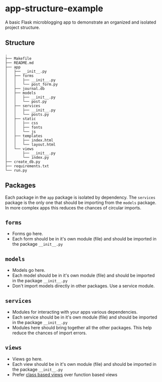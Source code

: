 app-structure-example
=============

A basic Flask microblogging app to demonstrate an organized and isolated project structure.

## Structure

```
.
├── Makefile
├── README.md
├── app
│   ├── __init__.py
│   ├── forms
│   │   ├── __init__.py
│   │   └── post_form.py
│   ├── journal.db
│   ├── models
│   │   ├── __init__.py
│   │   └── post.py
│   ├── services
│   │   ├── __init__.py
│   │   └── posts.py
│   ├── static
│   │   ├── css
│   │   ├── fonts
│   │   └── js
│   ├── templates
│   │   ├── index.html
│   │   └── layout.html
│   └── views
│       ├── __init__.py
│       └── index.py
├── create_db.py
├── requirements.txt
└── run.py
```

## Packages

Each package in the `app` package is isolated by dependency. The `services` package is the only one that should be importing from the `models` package. In more complex apps this reduces the chances of circular imports.

## `forms`

 - Forms go here. 
 - Each form should be in it's own module (file) and should be imported in the package `__init__.py`

## `models`

 - Models go here. 
 - Each model should be in it's own module (file) and should be imported in the package `__init__.py`
 - Don't import models directly in other packages. Use a service module.
 
 ## `services`

 - Modules for interacting with your apps various dependencies. 
 - Each service should be in it's own module (file) and should be imported in the package `__init__.py`
 - Modules here should bring together all the other packages. This help reduce the chances of import errors.

## `views`

 - Views go here. 
 - Each view should be in it's own module (file) and should be imported in the package `__init__.py`
 - Prefer [class based views](https://flask.palletsprojects.com/en/1.1.x/views/) over function based views
